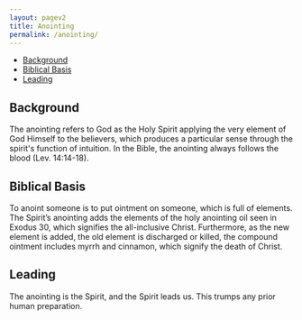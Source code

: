 ```yaml
---
layout: pagev2
title: Anointing
permalink: /anointing/
---
```

- [Background](#background)
- [Biblical Basis](#biblical-basis)
- [Leading](#leading)

## Background

The anointing refers to God as the Holy Spirit applying the very element of God Himself to the believers, which produces a particular sense through the spirit's function of intuition. In the Bible, the anointing always follows the blood (Lev. 14:14-18).  

## Biblical Basis

To anoint someone is to put ointment on someone, which is full of elements. The Spirit’s anointing adds the elements of the holy anointing oil seen in  Exodus 30, which signifies the all-inclusive Christ. Furthermore, as the new element is added, the old element is discharged or killed, the compound ointment includes myrrh and cinnamon, which signify the death of Christ.

## Leading

The anointing is the Spirit, and the Spirit leads us. This trumps any prior human preparation.
